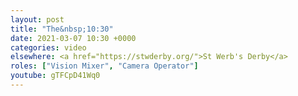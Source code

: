 ```yaml
---
layout: post
title: "The&nbsp;10:30"
date: 2021-03-07 10:30 +0000
categories: video
elsewhere: <a href="https://stwderby.org/">St Werb's Derby</a>
roles: ["Vision Mixer", "Camera Operator"]
youtube: gTFCpD41Wq0
---
```

